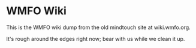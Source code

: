 WMFO Wiki
=========

This is the WMFO wiki dump from the old mindtouch site at wiki.wmfo.org.

It's rough around the edges right now; bear with us while we clean it up.
